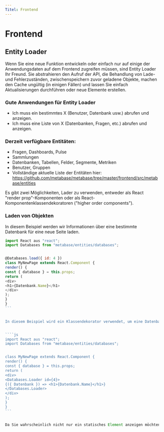 ```yaml
---
Titel: Frontend
---
```



# Frontend


## Entity Loader


Wenn Sie eine neue Funktion entwickeln oder einfach nur auf einige der Anwendungsdaten auf dem Frontend zugreifen müssen, sind Entity Loader Ihr Freund. Sie abstrahieren den Aufruf der API, die Behandlung von Lade- und Fehlerzuständen, zwischenspeichern zuvor geladene Objekte, machen den Cache ungültig (in einigen Fällen) und lassen Sie einfach Aktualisierungen durchführen oder neue Elemente erstellen.


### Gute Anwendungen für Entity Loader


- Ich muss ein bestimmtes X (Benutzer, Datenbank usw.) abrufen und anzeigen.
- Ich muss eine Liste von X (Datenbanken, Fragen, etc.) abrufen und anzeigen.


### Derzeit verfügbare Entitäten:


- Fragen, Dashboards, Pulse
- Sammlungen
- Datenbanken, Tabellen, Felder, Segmente, Metriken
- Benutzer, Gruppen
- Vollständige aktuelle Liste der Entitäten hier: https://github.com/metabase/metabase/tree/master/frontend/src/metabase/entities


Es gibt zwei Möglichkeiten, Lader zu verwenden, entweder als React "render prop"-Komponenten oder als React-Komponentenklassendekoratoren ("higher order components").


### Laden von Objekten


In diesem Beispiel werden wir Informationen über eine bestimmte Datenbank für eine neue Seite laden.


````js
import React aus "react";
import Databases from "metabase/entities/databases";


@Databases.load({ id: 4 })
class MyNewPage extends React.Component {
render() {
const { database } = this.props;
return (
<div>
<h1>{Datenbank.Name}</h1>
</div>
);
}
}
```


In diesem Beispiel wird ein Klassendekorator verwendet, um eine Datenbank mit der ID 4 abzufragen und dann anzuzeigen. Wenn Sie stattdessen eine Renderprop-Komponente verwenden wollten, würde Ihr Code wie folgt aussehen.


````js
import React aus "react";
import Databases from "metabase/entities/databases";


class MyNewPage extends React.Component {
render() {
const { database } = this.props;
return (
<div>
<Databases.Loader id={4}>
{({ Datenbank }) => <h1>{Datenbank.Name}</h1>}
</Databases.Loader>
</div>
);
}
}
```


Da Sie wahrscheinlich nicht nur ein statisches Element anzeigen möchten, können Sie für Fälle, in denen einige der benötigten Werte dynamisch sind, eine Funktion verwenden, um auf die Requisiten zuzugreifen und den benötigten Wert zurückzugeben. Wenn Sie den Komponentenansatz verwenden, können Sie die Requisiten einfach wie bei dynamischen Werten übergeben.
